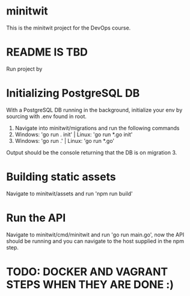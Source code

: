 # minitwit
This is the minitwit project for the DevOps course. 

# README IS TBD

Run project by

# Initializing PostgreSQL DB
With a PostgreSQL DB running in the background, initialize your env by sourcing with .env found in root.

1. Navigate into minitwit/migrations and run the following commands
2. Windows: 'go run . init' | Linux: 'go run *.go init'
3. Windows: 'go run .' | Linux: 'go run *.go'


Output should be the console returning that the DB is on migration 3.

# Building static assets
Navigate to minitwit/assets and run 'npm run build'

# Run the API
Navigate to minitwit/cmd/minitwit and run 'go run main.go', now the API should be running and you can navigate to the host supplied in the npm step.

# TODO: DOCKER AND VAGRANT STEPS WHEN THEY ARE DONE :)
